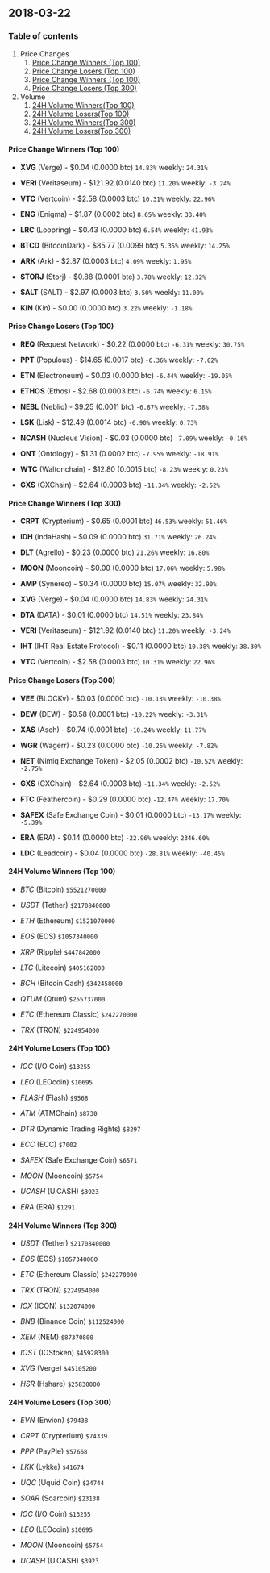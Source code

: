 ## 2018-03-22
### Table of contents
1. Price Changes
	1. [Price Change Winners (Top 100)](#price-change-winners-top-100)
	2. [Price Change Losers (Top 100)](#price-change-losers-top-100)
	1. [Price Change Winners (Top 100)](#price-change-winners-top-300)
	2. [Price Change Losers (Top 300)](#price-change-losers-top-300)
2. Volume
	1. [24H Volume Winners(Top 100)](#24h-volume-winners-top-100)
	2. [24H Volume Losers(Top 100)](#24h-volume-losers-top-100)
	1. [24H Volume Winners(Top 300)](#24h-volume-winners-top-300)
	2. [24H Volume Losers(Top 300)](#24h-volume-losers-top-300)

#### Price Change Winners (Top 100)
* **XVG** (Verge) - $0.04 (0.0000 btc) `14.83%` weekly: `24.31%`

* **VERI** (Veritaseum) - $121.92 (0.0140 btc) `11.20%` weekly: `-3.24%`

* **VTC** (Vertcoin) - $2.58 (0.0003 btc) `10.31%` weekly: `22.96%`

* **ENG** (Enigma) - $1.87 (0.0002 btc) `8.65%` weekly: `33.40%`

* **LRC** (Loopring) - $0.43 (0.0000 btc) `6.54%` weekly: `41.93%`

* **BTCD** (BitcoinDark) - $85.77 (0.0099 btc) `5.35%` weekly: `14.25%`

* **ARK** (Ark) - $2.87 (0.0003 btc) `4.09%` weekly: `1.95%`

* **STORJ** (Storj) - $0.88 (0.0001 btc) `3.78%` weekly: `12.32%`

* **SALT** (SALT) - $2.97 (0.0003 btc) `3.50%` weekly: `11.00%`

* **KIN** (Kin) - $0.00 (0.0000 btc) `3.22%` weekly: `-1.18%`


#### Price Change Losers (Top 100)
* **REQ** (Request Network) - $0.22 (0.0000 btc) `-6.31%` weekly: `30.75%`

* **PPT** (Populous) - $14.65 (0.0017 btc) `-6.36%` weekly: `-7.02%`

* **ETN** (Electroneum) - $0.03 (0.0000 btc) `-6.44%` weekly: `-19.05%`

* **ETHOS** (Ethos) - $2.68 (0.0003 btc) `-6.74%` weekly: `6.15%`

* **NEBL** (Neblio) - $9.25 (0.0011 btc) `-6.87%` weekly: `-7.38%`

* **LSK** (Lisk) - $12.49 (0.0014 btc) `-6.90%` weekly: `0.73%`

* **NCASH** (Nucleus Vision) - $0.03 (0.0000 btc) `-7.09%` weekly: `-0.16%`

* **ONT** (Ontology) - $1.31 (0.0002 btc) `-7.95%` weekly: `-18.91%`

* **WTC** (Waltonchain) - $12.80 (0.0015 btc) `-8.23%` weekly: `0.23%`

* **GXS** (GXChain) - $2.64 (0.0003 btc) `-11.34%` weekly: `-2.52%`


#### Price Change Winners (Top 300)
* **CRPT** (Crypterium) - $0.65 (0.0001 btc) `46.53%` weekly: `51.46%`

* **IDH** (indaHash) - $0.09 (0.0000 btc) `31.71%` weekly: `26.24%`

* **DLT** (Agrello) - $0.23 (0.0000 btc) `21.26%` weekly: `16.80%`

* **MOON** (Mooncoin) - $0.00 (0.0000 btc) `17.06%` weekly: `5.98%`

* **AMP** (Synereo) - $0.34 (0.0000 btc) `15.07%` weekly: `32.90%`

* **XVG** (Verge) - $0.04 (0.0000 btc) `14.83%` weekly: `24.31%`

* **DTA** (DATA) - $0.01 (0.0000 btc) `14.51%` weekly: `23.84%`

* **VERI** (Veritaseum) - $121.92 (0.0140 btc) `11.20%` weekly: `-3.24%`

* **IHT** (IHT Real Estate Protocol) - $0.11 (0.0000 btc) `10.38%` weekly: `38.30%`

* **VTC** (Vertcoin) - $2.58 (0.0003 btc) `10.31%` weekly: `22.96%`


#### Price Change Losers (Top 300)
* **VEE** (BLOCKv) - $0.03 (0.0000 btc) `-10.13%` weekly: `-10.38%`

* **DEW** (DEW) - $0.58 (0.0001 btc) `-10.22%` weekly: `-3.31%`

* **XAS** (Asch) - $0.74 (0.0001 btc) `-10.24%` weekly: `11.77%`

* **WGR** (Wagerr) - $0.23 (0.0000 btc) `-10.25%` weekly: `-7.82%`

* **NET** (Nimiq Exchange Token) - $2.05 (0.0002 btc) `-10.52%` weekly: `-2.75%`

* **GXS** (GXChain) - $2.64 (0.0003 btc) `-11.34%` weekly: `-2.52%`

* **FTC** (Feathercoin) - $0.29 (0.0000 btc) `-12.47%` weekly: `17.70%`

* **SAFEX** (Safe Exchange Coin) - $0.01 (0.0000 btc) `-13.17%` weekly: `-5.39%`

* **ERA** (ERA) - $0.14 (0.0000 btc) `-22.96%` weekly: `2346.60%`

* **LDC** (Leadcoin) - $0.04 (0.0000 btc) `-28.81%` weekly: `-40.45%`


#### 24H Volume Winners (Top 100)
* *BTC* (Bitcoin) `$5521270000`

* *USDT* (Tether) `$2170840000`

* *ETH* (Ethereum) `$1521070000`

* *EOS* (EOS) `$1057340000`

* *XRP* (Ripple) `$447842000`

* *LTC* (Litecoin) `$405162000`

* *BCH* (Bitcoin Cash) `$342458000`

* *QTUM* (Qtum) `$255737000`

* *ETC* (Ethereum Classic) `$242270000`

* *TRX* (TRON) `$224954000`


#### 24H Volume Losers (Top 100)
* *IOC* (I/O Coin) `$13255`

* *LEO* (LEOcoin) `$10695`

* *FLASH* (Flash) `$9568`

* *ATM* (ATMChain) `$8730`

* *DTR* (Dynamic Trading Rights) `$8297`

* *ECC* (ECC) `$7002`

* *SAFEX* (Safe Exchange Coin) `$6571`

* *MOON* (Mooncoin) `$5754`

* *UCASH* (U.CASH) `$3923`

* *ERA* (ERA) `$1291`


#### 24H Volume Winners (Top 300)
* *USDT* (Tether) `$2170840000`

* *EOS* (EOS) `$1057340000`

* *ETC* (Ethereum Classic) `$242270000`

* *TRX* (TRON) `$224954000`

* *ICX* (ICON) `$132074000`

* *BNB* (Binance Coin) `$112524000`

* *XEM* (NEM) `$87370800`

* *IOST* (IOStoken) `$45928300`

* *XVG* (Verge) `$45105200`

* *HSR* (Hshare) `$25830000`


#### 24H Volume Losers (Top 300)
* *EVN* (Envion) `$79438`

* *CRPT* (Crypterium) `$74339`

* *PPP* (PayPie) `$57668`

* *LKK* (Lykke) `$41674`

* *UQC* (Uquid Coin) `$24744`

* *SOAR* (Soarcoin) `$23138`

* *IOC* (I/O Coin) `$13255`

* *LEO* (LEOcoin) `$10695`

* *MOON* (Mooncoin) `$5754`

* *UCASH* (U.CASH) `$3923`

